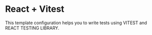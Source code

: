 # React + Vitest

This template configuration helps you to write tests using VITEST and REACT TESTING LIBRARY.


